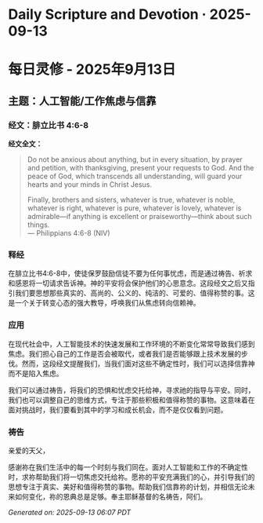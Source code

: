 # Daily Scripture and Devotion · 2025-09-13

# 每日灵修 - 2025年9月13日

## 主题：人工智能/工作焦虑与信靠

### 经文：腓立比书 4:6-8

**经文全文：**

> Do not be anxious about anything, but in every situation, by prayer and petition, with thanksgiving, present your requests to God. And the peace of God, which transcends all understanding, will guard your hearts and your minds in Christ Jesus.
>
> Finally, brothers and sisters, whatever is true, whatever is noble, whatever is right, whatever is pure, whatever is lovely, whatever is admirable—if anything is excellent or praiseworthy—think about such things.  
> — Philippians 4:6-8 (NIV)

### 释经

在腓立比书4:6-8中，使徒保罗鼓励信徒不要为任何事忧虑，而是通过祷告、祈求和感恩将一切请求告诉神。神的平安将会保护他们的心思意念。这段经文之后又指引我们要思想那些真实的、高尚的、公义的、纯洁的、可爱的、值得称赞的事。这是一个关于转变心态的强大教导，呼唤我们从焦虑转向信赖神。

### 应用

在现代社会中，人工智能技术的快速发展和工作环境的不断变化常常导致我们感到焦虑。我们担心自己的工作是否会被取代，或者我们是否能够跟上技术发展的步伐。然而，这段经文提醒我们，当我们面对这些不确定性时，我们可以选择信靠神而不是陷入焦虑。

我们可以通过祷告，将我们的恐惧和忧虑交托给神，寻求祂的指导与平安。同时，我们也可以调整自己的思维方式，专注于那些积极和值得称赞的事物。这意味着在面对挑战时，我们要看到其中的学习和成长机会，而不是仅仅看到问题。

### 祷告

亲爱的天父，

感谢祢在我们生活中的每一个时刻与我们同在。面对人工智能和工作的不确定性时，求祢帮助我们将一切焦虑交托给祢。愿祢的平安充满我们的心，并引导我们的思想专注于真实、美好和值得称赞的事物。帮助我们信靠祢的计划，并相信无论未来如何变化，祢的恩典总是足够。奉主耶稣基督的名祷告，阿们。

_Generated on: 2025-09-13 06:07 PDT_
